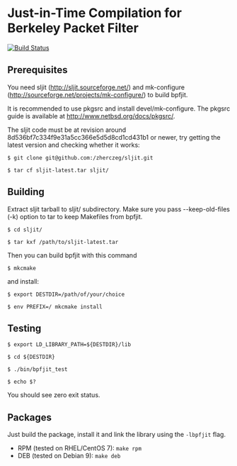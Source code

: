 Just-in-Time Compilation for Berkeley Packet Filter
===================================================

[![Build Status](https://travis-ci.org/alnsn/bpfjit.svg?branch=master)](https://travis-ci.org/alnsn/bpfjit)

Prerequisites
-------------

You need sljit (http://sljit.sourceforge.net/) and mk-configure
(http://sourceforge.net/projects/mk-configure/) to build bpfjit.

It is recommended to use pkgsrc and install devel/mk-configure.
The pkgsrc guide is available at http://www.netbsd.org/docs/pkgsrc/.

The sljit code must be at revision around
8d536bf7c334f9e31a5cc366e5d5d8cd1cd431b1 or newer, try getting
the latest version and checking whether it works:

	$ git clone git@github.com:/zherczeg/sljit.git

	$ tar cf sljit-latest.tar sljit/

Building
--------

Extract sljit tarball to sljit/ subdirectory. Make sure you pass
--keep-old-files (-k) option to tar to keep Makefiles from bpfjit.

	$ cd sljit/

	$ tar kxf /path/to/sljit-latest.tar

Then you can build bpfjit with this command

	$ mkcmake

and install:

	$ export DESTDIR=/path/of/your/choice

	$ env PREFIX=/ mkcmake install

Testing
-------

	$ export LD_LIBRARY_PATH=${DESTDIR}/lib

	$ cd ${DESTDIR}

	$ ./bin/bpfjit_test

	$ echo $?

You should see zero exit status.

Packages
--------

Just build the package, install it and link the library using the
`-lbpfjit` flag.
* RPM (tested on RHEL/CentOS 7): `make rpm`
* DEB (tested on Debian 9): `make deb`
